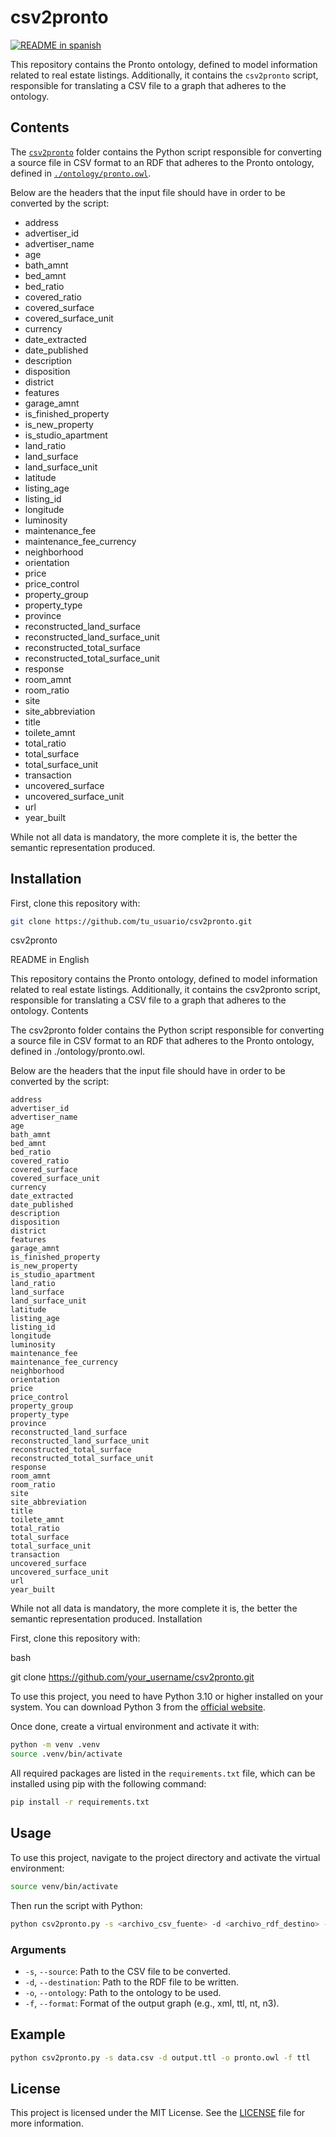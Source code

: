 # csv2pronto

[![README in spanish](https://img.shields.io/badge/lang-es-red.svg)](./README.es.md)

This repository contains the Pronto ontology, defined to model
information related to real estate listings. Additionally, it contains
the `csv2pronto` script, responsible for translating a CSV file to a graph
that adheres to the ontology.

## Contents

The [`csv2pronto`](./csv2pronto) folder contains the Python script responsible
for converting a source file in CSV format to an RDF that adheres to the
Pronto ontology, defined in [`./ontology/pronto.owl`](./ontology/pronto.owl).

Below are the headers that the input file should have in order to be
converted by the script:

- address
- advertiser_id
- advertiser_name
- age
- bath_amnt
- bed_amnt
- bed_ratio
- covered_ratio
- covered_surface
- covered_surface_unit
- currency
- date_extracted
- date_published
- description
- disposition
- district
- features
- garage_amnt
- is_finished_property
- is_new_property
- is_studio_apartment
- land_ratio
- land_surface
- land_surface_unit
- latitude
- listing_age
- listing_id
- longitude
- luminosity
- maintenance_fee
- maintenance_fee_currency
- neighborhood
- orientation
- price
- price_control
- property_group
- property_type
- province
- reconstructed_land_surface
- reconstructed_land_surface_unit
- reconstructed_total_surface
- reconstructed_total_surface_unit
- response
- room_amnt
- room_ratio
- site
- site_abbreviation
- title
- toilete_amnt
- total_ratio
- total_surface
- total_surface_unit
- transaction
- uncovered_surface
- uncovered_surface_unit
- url
- year_built

While not all data is mandatory, the more complete it is,
the better the semantic representation produced.

## Installation

First, clone this repository with:

```bash
git clone https://github.com/tu_usuario/csv2pronto.git
```

csv2pronto

README in English

This repository contains the Pronto ontology, defined to model information related to real estate listings. Additionally, it contains the csv2pronto script, responsible for translating a CSV file to a graph that adheres to the ontology.
Contents

The csv2pronto folder contains the Python script responsible for converting a source file in CSV format to an RDF that adheres to the Pronto ontology, defined in ./ontology/pronto.owl.

Below are the headers that the input file should have in order to be converted by the script:

    address
    advertiser_id
    advertiser_name
    age
    bath_amnt
    bed_amnt
    bed_ratio
    covered_ratio
    covered_surface
    covered_surface_unit
    currency
    date_extracted
    date_published
    description
    disposition
    district
    features
    garage_amnt
    is_finished_property
    is_new_property
    is_studio_apartment
    land_ratio
    land_surface
    land_surface_unit
    latitude
    listing_age
    listing_id
    longitude
    luminosity
    maintenance_fee
    maintenance_fee_currency
    neighborhood
    orientation
    price
    price_control
    property_group
    property_type
    province
    reconstructed_land_surface
    reconstructed_land_surface_unit
    reconstructed_total_surface
    reconstructed_total_surface_unit
    response
    room_amnt
    room_ratio
    site
    site_abbreviation
    title
    toilete_amnt
    total_ratio
    total_surface
    total_surface_unit
    transaction
    uncovered_surface
    uncovered_surface_unit
    url
    year_built

While not all data is mandatory, the more complete it is, the better the semantic representation produced.
Installation

First, clone this repository with:

bash

git clone https://github.com/your_username/csv2pronto.git

To use this project, you need to have Python 3.10 or higher installed on your
system. You can download Python 3 from the [official website](https://www.python.org/downloads/).

Once done, create a virtual environment and activate it with:

```bash
python -m venv .venv
source .venv/bin/activate
```

All required packages are listed in the `requirements.txt` file,
which can be installed using pip with the following command:

```bash
pip install -r requirements.txt
```

## Usage

To use this project, navigate to the project directory and activate the virtual environment:

```bash
source venv/bin/activate
```

Then run the script with Python:

```bash
python csv2pronto.py -s <archivo_csv_fuente> -d <archivo_rdf_destino> -o <archivo_ontología> -f <formato_rdf>
```

### Arguments

- `-s`, `--source`: Path to the CSV file to be converted.
- `-d`, `--destination`: Path to the RDF file to be written.
- `-o`, `--ontology`: Path to the ontology to be used.
- `-f`, `--format`: Format of the output graph (e.g., xml, ttl, nt, n3).

## Example

```bash
python csv2pronto.py -s data.csv -d output.ttl -o pronto.owl -f ttl
```

## License

This project is licensed under the MIT License.
See the [LICENSE](./LICENSE) file for more information.
